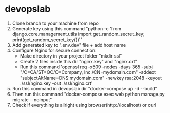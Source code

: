 # devopslab


1. Clone branch to your machine from repo
2. Generate key using this command "python -c 'from django.core.management.utils import get_random_secret_key; print(get_random_secret_key())'"
3. Add generated key to ".env.dev" file + add host name
4. Configure Nginx for secure connection:
   - Make directory in your project folder "mkdir ssl"
   - Create 2 files inside this dir "nginx.key" and "nginx.crt"
   - Run this command 'openssl req -x509 -nodes -days 365 -subj "/C=CA/ST=QC/O=Company, Inc./CN=mydomain.com" -addext "subjectAltName=DNS:mydomain.com" \-newkey rsa:2048 -keyout ./ssl/nginx.key -out ./ssl/nginx.crt'
4. Run this command in devopslab dir "docker-compose up -d --build"  
5. Then run this command "docker-compose exec web python manage.py migrate --noinput"
6. Check if everything is allright using browser(http://localhost) or curl

